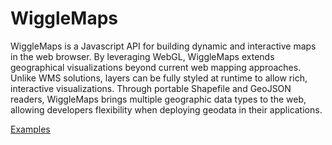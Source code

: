 # WiggleMaps

WiggleMaps is a Javascript API for building dynamic and interactive maps in the web browser. By leveraging WebGL, WiggleMaps extends geographical visualizations beyond current web mapping approaches. Unlike WMS solutions, layers can be fully styled at runtime to allow rich, interactive visualizations. Through portable Shapefile and GeoJSON readers, WiggleMaps brings multiple geographic data types to the web, allowing developers flexibility when deploying geodata in their applications.

[Examples](http://54.235.153.252/wigglemaps/)
